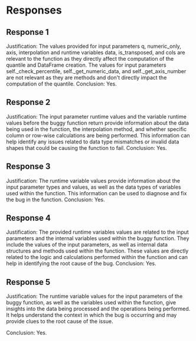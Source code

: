 # Responses
## Response 1
Justification: The values provided for input parameters q, numeric_only, axis, interpolation and runtime variables data, is_transposed, and cols are relevant to the function as they directly affect the computation of the quantile and DataFrame creation. The values for input parameters self._check_percentile, self._get_numeric_data, and self._get_axis_number are not relevant as they are methods and don't directly impact the computation of the quantile.
Conclusion: Yes.

## Response 2
Justification: The input parameter runtime values and the variable runtime values before the buggy function return provide information about the data being used in the function, the interpolation method, and whether specific column or row-wise calculations are being performed. This information can help identify any issues related to data type mismatches or invalid data shapes that could be causing the function to fail.
Conclusion: Yes.

## Response 3
Justification: The runtime variable values provide information about the input parameter types and values, as well as the data types of variables used within the function. This information can be used to diagnose and fix the bug in the function.
Conclusion: Yes.

## Response 4
Justification: The provided runtime variables values are related to the input parameters and the internal variables used within the buggy function. They include the values of the input parameters, as well as internal data structures and methods used within the function. These values are directly related to the logic and calculations performed within the function and can help in identifying the root cause of the bug.
Conclusion: Yes.

## Response 5
Justification: The runtime variable values for the input parameters of the buggy function, as well as the variables used within the function, give insights into the data being processed and the operations being performed. It helps understand the context in which the bug is occurring and may provide clues to the root cause of the issue.

Conclusion: Yes.

